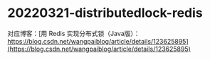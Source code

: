 # 20220321-distributedlock-redis

对应博客：[用 Redis 实现分布式锁（Java版）：https://blog.csdn.net/wangpaiblog/article/details/123625895](https://blog.csdn.net/wangpaiblog/article/details/123625895)
